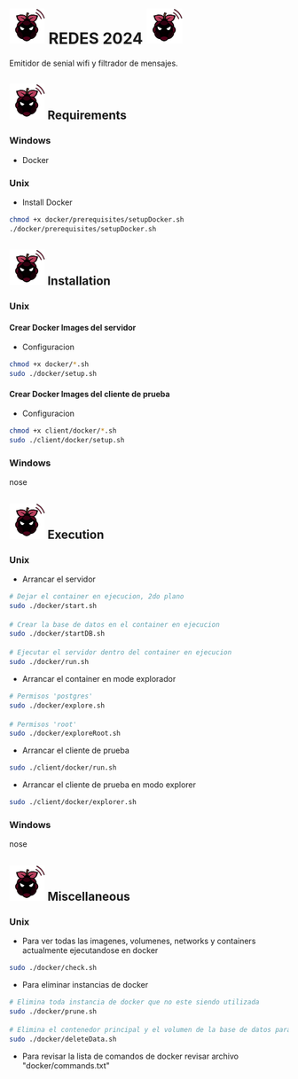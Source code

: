 # <img src="container/assets/img/logo.png" alt="raspe logo" width="64"/> REDES 2024 <img src="container/assets/img/logo.png" alt="raspe logo" width="64"/>
Emitidor de senial wifi y filtrador de mensajes.

## <img src="container/assets/img/logo.png" alt="raspe logo" width="64"/> Requirements

### Windows
- Docker

### Unix
- Install Docker
```bash
chmod +x docker/prerequisites/setupDocker.sh
./docker/prerequisites/setupDocker.sh
```


## <img src="container/assets/img/logo.png" alt="raspe logo" width="64"/> Installation

### Unix

#### Crear Docker Images del servidor

- Configuracion
```bash
chmod +x docker/*.sh
sudo ./docker/setup.sh
```

#### Crear Docker Images del cliente de prueba
- Configuracion
```bash
chmod +x client/docker/*.sh
sudo ./client/docker/setup.sh
```

### Windows

nose

## <img src="container/assets/img/logo.png" alt="raspe logo" width="64"/> Execution

### Unix

- Arrancar el servidor
```bash
# Dejar el container en ejecucion, 2do plano
sudo ./docker/start.sh

# Crear la base de datos en el container en ejecucion
sudo ./docker/startDB.sh

# Ejecutar el servidor dentro del container en ejecucion
sudo ./docker/run.sh
```
- Arrancar el container en mode explorador
```bash
# Permisos 'postgres'
sudo ./docker/explore.sh

# Permisos 'root'
sudo ./docker/exploreRoot.sh
```

- Arrancar el cliente de prueba
```bash
sudo ./client/docker/run.sh
```
- Arrancar el cliente de prueba en modo explorer
```bash
sudo ./client/docker/explorer.sh
```

### Windows

nose

## <img src="container/assets/img/logo.png" alt="raspe logo" width="64"/> Miscellaneous

### Unix

- Para ver todas las imagenes, volumenes, networks y containers actualmente ejecutandose en docker
```bash
sudo ./docker/check.sh
```

- Para eliminar instancias de docker
```bash
# Elimina toda instancia de docker que no este siendo utilizada
sudo ./docker/prune.sh

# Elimina el contenedor principal y el volumen de la base de datos para reiniciar ABSOLUTAMENTE todo.
sudo ./docker/deleteData.sh
```

- Para revisar la lista de comandos de docker revisar archivo "docker/commands.txt"